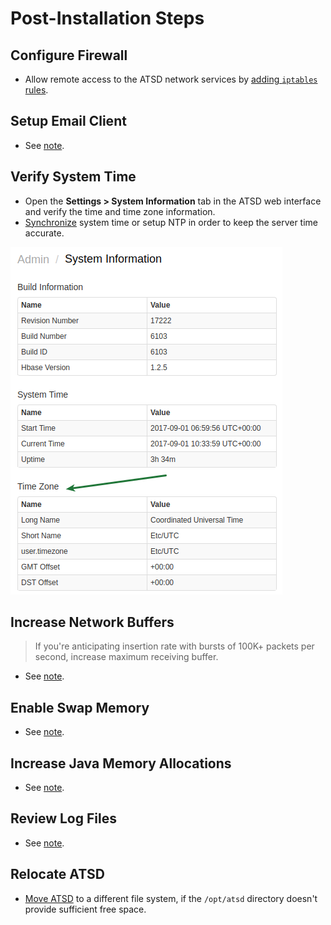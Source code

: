 # Post-Installation Steps

## Configure Firewall

* Allow remote access to the ATSD network services by [adding `iptables` rules](firewall.md).

## Setup Email Client

* See [note](../administration/mail-client.md).

## Verify System Time

* Open the **Settings > System Information** tab in the ATSD web interface and verify the
time and  time zone information.
* [Synchronize](../administration/timezone.md#changing-the-time-zone) system time or setup NTP in order to keep the server time accurate.

![Server\_time](images/server_time.png)

## Increase Network Buffers

> If you're anticipating insertion rate with bursts of 100K+ packets per second,
increase maximum receiving buffer.

* See [note](../administration/networking-settings.md).

## Enable Swap Memory

* See [note](../administration/enabling-swap-space.md).

## Increase Java Memory Allocations

* See [note](../administration/allocating-memory.md).

## Review Log Files

* See [note](../administration/logging.md).

## Relocate ATSD

* [Move ATSD](relocation.md) to a different file system, if the `/opt/atsd` directory doesn't provide sufficient free space.
